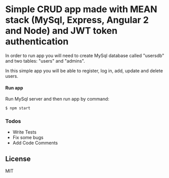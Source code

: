 # Simple CRUD app made with MEAN stack (MySql, Express, Angular 2 and Node) and JWT token authentication

In order to run app you will need to create MySql database called "usersdb" and two tables: "users" and "admins".

In this simple app you will be able to register, log in, add, update and delete users.

#### Run app

Run MySql server and then run app by command:

```sh
$ npm start
```
### Todos

 - Write Tests
 - Fix some bugs
 - Add Code Comments

License
----

MIT